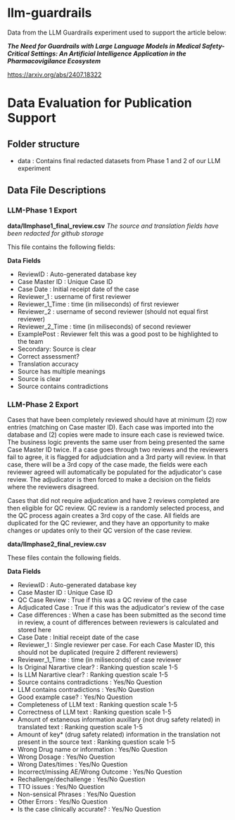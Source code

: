# llm-guardrails
Data from the LLM Guardrails experiment used to support the article below:

***The Need for Guardrails with Large Language Models in Medical Safety-Critical Settings: An Artificial Intelligence Application in the Pharmacovigilance Ecosystem***

https://arxiv.org/abs/2407.18322


# Data Evaluation for Publication Support

## Folder structure
 - data : Contains final redacted datasets from Phase 1 and 2 of our LLM experiment

## Data File Descriptions

### LLM-Phase 1 Export
  
  **data/llmphase1_final_review.csv**
  *The source and translation fields have been redacted for github storage*
  
  This file contains the following fields:
  
  **Data Fields**
  
  - ReviewID	: Auto-generated database key
  - Case Master ID : Unique Case ID
  - Case Date	: Initial receipt date of the case
  - Reviewer_1 : username of first reviewer	
  - Reviewer_1_Time : time (in miliseconds) of first reviewer	
  - Reviewer_2 : username of second reviewer (should not equal first reviewer)	
  - Reviewer_2_Time : time (in miliseconds) of second reviewer	
  - ExamplePost	: Reviewer felt this was a good post to be highlighted to the team
  - Secondary: Source is clear	
  - Correct assessment?	
  - Translation accuracy	
  - Source has multiple meanings	
  - Source is clear	
  - Source contains contradictions	


### LLM-Phase 2 Export

  Cases that have been completely reviewed should have at minimum (2) row entries (matching on Case master ID). Each case was imported
  into the database and (2) copies were made to insure each case is reviewed twice. The business logic prevents the same user
  from being presented the same Case Master ID twice.  If a case goes through two reviews and the reviewers fail to agree,
  it is flagged for adjudciation and a 3rd party will review. In that case, there will be a 3rd copy of the case made, the fields
  were each reviewer agreed will automatically be populated for the adjudicator's case review. The adjudicator is then forced
  to make a decision on the fields where the reviewers disagreed.
  
  Cases that did not require adjudcation and have 2 reviews completed are then eligible for QC review. QC review is a randomly
  selected process, and the QC process again creates a 3rd copy of the case. All fields are duplicated for the QC reviewer, and 
  they have an opportunity to make changes or updates only to their QC version of the case review.
  
  **data/llmphase2_final_review.csv**  

  These files contain the following fields.
  
  **Data Fields**
  
  - ReviewID	: Auto-generated database key
  - Case Master ID : Unique Case ID
  - QC Case Review : True if this was a QC review of the case	
  - Adjudicated Case : True if this was the adjudicator's review of the case	
  - Case differences : When a case has been submitted as the second time in review, a count of differences between reviewers is calculated and stored here	
  - Case Date	: Initial receipt date of the case
  - Reviewer_1 : Single reviewer per case. For each Case Master ID, this should not be duplicated (require 2 different reviewers)
  - Reviewer_1_Time : time (in miliseconds) of case reviewer
  - Is Original Narartive clear?	: Ranking question scale 1-5
  - Is LLM Narartive clear?	: Ranking question scale 1-5
  - Source contains contradictions	: Yes/No Question
  - LLM contains contradictions	: Yes/No Question
  - Good example case?	: Yes/No Question
  - Completeness of LLM text	: Ranking question scale 1-5
  - Correctness of LLM text	: Ranking question scale 1-5
  - Amount of extaneous information auxillary (not drug safety related) in translated text	: Ranking question scale 1-5
  - Amount of key* (drug safety related) information in the translation not present in the source text	: Ranking question scale 1-5
  - Wrong Drug name or information 	: Yes/No Question
  - Wrong Dosage 	: Yes/No Question
  - Wrong Dates/times	: Yes/No Question
  - Incorrect/missing AE/Wrong Outcome	: Yes/No Question
  - Rechallenge/dechallenge	: Yes/No Question
  - TTO issues	: Yes/No Question
  - Non-sensical Phrases	: Yes/No Question
  - Other Errors	: Yes/No Question
  - Is the case clinically accurate?	 : Yes/No Question

